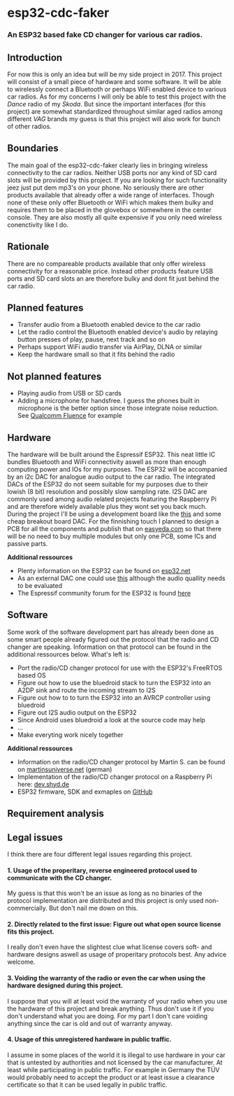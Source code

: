 # esp32-cdc-faker
### An ESP32 based fake CD changer for various car radios.

## Introduction
For now this is only an idea but will be my side project in 2017. This project will consist of a small piece of hardware and some software. It will be able to wirelessly connect a Bluetooth or perhaps WiFi enabled device to various car radios. As for my concerns I will only be able to test this project with the *Dance* radio of my *Skoda*. But since the important interfaces (for this project) are somewhat standardized throughout similar aged radios among different *VAG* brands my guess is that this project will also work for bunch of other radios.

## Boundaries
The main goal of the esp32-cdc-faker clearly lies in bringing wireless connectivity to the car radios. Neither USB ports nor any kind of SD card slots will be provided by this project. If you are looking for such functionality jeez just put dem mp3's on your phone. No seriously there are other products available that already offer a wide range of interfaces. Though none of these only offer Bluetooth or WiFi which makes them bulky and requires them to be placed in the glovebox or somewhere in the center console. They are also mostly all quite expensive if you only need wireless conenctivity like I do.

## Rationale
There are no compareable products available that only offer wireless connectivity for a reasonable price. Instead other products feature USB ports and SD card slots an are therefore bulky and dont fit just behind the car radio.

## Planned features
* Transfer audio from a Bluetooth enabled device to the car radio
* Let the radio control the Bluetooth enabled device's audio by relaying button presses of play, pause, next track and so on
* Perhaps support WiFi audio transfer via AirPlay, DLNA or similar
* Keep the hardware small so that it fits behind the radio

## Not planned features
* Playing audio from USB or SD cards
* Adding a microphone for handsfree. I guess the phones built in microphone is the better option since those integrate noise reduction. See [Qualcomm Fluence](https://www.google.de/url?sa=t&rct=j&q=&esrc=s&source=web&cd=1&cad=rja&uact=8&ved=0ahUKEwijuOet-PDQAhUpIcAKHa6wCPgQFggcMAA&url=https%3A%2F%2Fwww.qualcomm.com%2Fmedia%2Fdocuments%2Ffiles%2Fhd-voice.ppt&usg=AFQjCNH6eloYGQNyGbhkG1lk4fI2Fb9SGA) for example

## Hardware
The hardware will be built around the Espressif ESP32. This neat little IC bundles Bluetooth and WiFi connectivity aswell as more than enough computing power and IOs for my purposes. The ESP32 will be accompanied by an i2c DAC for analogue audio output to the car radio. The integrated DACs of the ESP32 do not seem suitable for my purposes due to their lowish (8 bit) resolution and possibly slow sampling rate. I2S DAC are commonly used among audio related projects featuring the Raspberry Pi and are therefore widely available plus they wont set you back much. During the project I'll be using a development board like the [this](https://www.adafruit.com/products/3269) and some cheap breakout board DAC. For the finnishing touch I planned to design a PCB for all the components and publish that on [easyeda.com](https://easyeda.com/) so that there will be no need to buy multiple modules but only one PCB, some ICs and passive parts.

**Additional ressources**
* Plenty information on the ESP32 can be found on [esp32.net](http://esp32.net/)
* As an external DAC one could use [this](https://www.aliexpress.com/item/Raspberry-Pi-pHAT-Sound-Card-I2S-interface-PCM5102-DAC-Module-24-bit-Audio-Board-With-Stereo/32742608325.html?spm=2114.01010208.3.11.ddyYMk&ws_ab_test=searchweb0_0,searchweb201602_1_116_10065_117_10068_114_115_113_10084_10083_10080_10082_10081_10060_10061_10062_10056_10055_10054_10059_10099_10078_10079_10073_10100_10096_10070_423_10052_10050_424_10051,searchweb201603_8&btsid=bb11f509-3b4e-4445-ac5f-50921a1462d9) although the audio quallity needs to be evaluated
* The Espressif community forum for the ESP32 is found [here](http://esp32.com/)

## Software
Some work of the software development part has already been done as some smart people already figured out the protocol that the radio and CD changer are speaking. Information on that protocol can be found in the additional ressources below. What's left is:
* Port the radio/CD changer protocol for use with the ESP32's FreeRTOS based OS
* Figure out how to use the bluedroid stack to turn the ESP32 into an A2DP sink and route the incoming stream to I2S
* Figure out how to to turn the ESP32 into an AVRCP controller using bluedroid
* Figure out I2S audio output on the ESP32
* Since Android uses bluedroid a look at the source code may help
* ...
* Make everyting work nicely together

**Additional ressources**
* Information on the radio/CD changer protocol by Martin S. can be found on [martinsuniverse.net](http://martinsuniverse.de/projekte/cdc_protokoll/cdc_protokoll.html) (german)
* Implementation of the radio/CD changer protocol on a Raspberry Pi here: [dev.shyd.de](http://dev.shyd.de/2013/09/avr-raspberry-pi-vw-beta-vag-cdc-faker/)
* ESP32 firmware, SDK and exmaples on [GitHub](https://github.com/espressif/esp-idf)

## Requirement analysis

## Legal issues

I think there are four different legal issues regarding this project.

#### 1. Usage of the properitary, reverse engineered protocol used to communicate with the CD changer.

 My guess is that this won't be an issue as long as no binaries of the protocol implementation are distributed and this project is only used non-commercially. But don't nail me down on this.

#### 2. Directly related to the first issue: Figure out what open source license fits this project.

 I really don't even have the slightest clue what license covers soft- and hardware designs aswell as usage of properitary protocols best. Any advice welcome.

#### 3. Voiding the warranty of the radio or even the car when using the hardware designed during this project.

 I suppose that you will at least void the warranty of your radio when you use the hardware of this project and break anything. Thus don't use it if you don't understand what you are doing. For my part I don't care voiding anything since the car is old and out of warranty anyway.

#### 4. Usage of this unregistered hardware in public traffic.

 I assume in some places of the world it is illegal to use hardware in your car that is untested by authorities and not licensed by the car manufacturer. At least while participating in public traffic. For example in Germany the TÜV would probably need to accept the product or at least issue a clearance certificate so that it can be used legally in public traffic.

